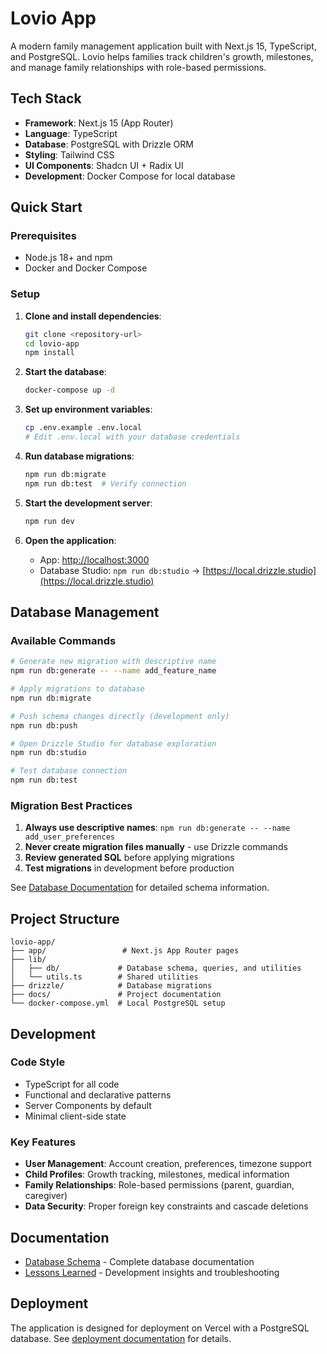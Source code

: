 # Lovio App

A modern family management application built with Next.js 15, TypeScript, and PostgreSQL. Lovio helps families track children's growth, milestones, and manage family relationships with role-based permissions.

## Tech Stack

- **Framework**: Next.js 15 (App Router)
- **Language**: TypeScript
- **Database**: PostgreSQL with Drizzle ORM
- **Styling**: Tailwind CSS
- **UI Components**: Shadcn UI + Radix UI
- **Development**: Docker Compose for local database

## Quick Start

### Prerequisites

- Node.js 18+ and npm
- Docker and Docker Compose

### Setup

1. **Clone and install dependencies**:
   ```bash
   git clone <repository-url>
   cd lovio-app
   npm install
   ```

2. **Start the database**:
   ```bash
   docker-compose up -d
   ```

3. **Set up environment variables**:
   ```bash
   cp .env.example .env.local
   # Edit .env.local with your database credentials
   ```

4. **Run database migrations**:
   ```bash
   npm run db:migrate
   npm run db:test  # Verify connection
   ```

5. **Start the development server**:
   ```bash
   npm run dev
   ```

6. **Open the application**:
   - App: [http://localhost:3000](http://localhost:3000)
   - Database Studio: `npm run db:studio` → [https://local.drizzle.studio](https://local.drizzle.studio)

## Database Management

### Available Commands

```bash
# Generate new migration with descriptive name
npm run db:generate -- --name add_feature_name

# Apply migrations to database
npm run db:migrate

# Push schema changes directly (development only)
npm run db:push

# Open Drizzle Studio for database exploration
npm run db:studio

# Test database connection
npm run db:test
```

### Migration Best Practices

1. **Always use descriptive names**: `npm run db:generate -- --name add_user_preferences`
2. **Never create migration files manually** - use Drizzle commands
3. **Review generated SQL** before applying migrations
4. **Test migrations** in development before production

See [Database Documentation](./lib/db/README.md) for detailed schema information.

## Project Structure

```
lovio-app/
├── app/                 # Next.js App Router pages
├── lib/
│   ├── db/             # Database schema, queries, and utilities
│   └── utils.ts        # Shared utilities
├── drizzle/            # Database migrations
├── docs/               # Project documentation
└── docker-compose.yml  # Local PostgreSQL setup
```

## Development

### Code Style

- TypeScript for all code
- Functional and declarative patterns
- Server Components by default
- Minimal client-side state

### Key Features

- **User Management**: Account creation, preferences, timezone support
- **Child Profiles**: Growth tracking, milestones, medical information
- **Family Relationships**: Role-based permissions (parent, guardian, caregiver)
- **Data Security**: Proper foreign key constraints and cascade deletions

## Documentation

- [Database Schema](./lib/db/README.md) - Complete database documentation
- [Lessons Learned](./docs/lessons/) - Development insights and troubleshooting

## Deployment

The application is designed for deployment on Vercel with a PostgreSQL database. See [deployment documentation](https://nextjs.org/docs/app/building-your-application/deploying) for details.
